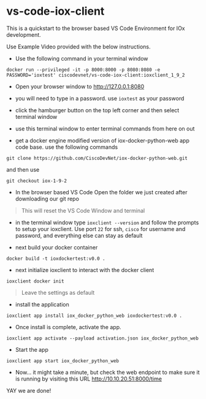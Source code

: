 # vs-code-iox-client

This is a quickstart to the browser based VS Code Environment for IOx development.

Use Example Video provided with the below instructions.

* Use the following command in your terminal window

```
docker run --privileged -it -p 8000:8000 -p 8080:8080 -e PASSWORD='ioxtest' ciscodevnet/vs-code-iox-client:ioxclient_1_9_2
```

* Open your browser window to http://127.0.0.1:8080

* you will need to type in a password.  use `ioxtest` as your password

* click the hamburger button on the top left corner and then select terminal window

* use this terminal window to enter terminal commands from here on out

* get a docker engine modified version of iox-docker-python-web app code base. use the following commands

```
git clone https://github.com/CiscoDevNet/iox-docker-python-web.git
```

and then use

```
git checkout iox-1-9-2
```

* In the browser based VS Code Open the folder we just created after downloading our git repo

> This will reset the VS Code Window and terminal

* in the terminal window type `ioxclient --version` and follow the prompts to setup your ioxclient.  Use port `22` for ssh, `cisco` for username and password, and everything else can stay as default

* next build your docker container

```
docker build -t ioxdockertest:v0.0 .
```

* next initialize ioxclient to interact with the docker client

```
ioxclient docker init
```

> Leave the settings as default

* install the application

```
ioxclient app install iox_docker_python_web ioxdockertest:v0.0 .
```

* Once install is complete, activate the app.

```
ioxclient app activate --payload activation.json iox_docker_python_web
```
* Start the app

```
ioxclient app start iox_docker_python_web
```

* Now... it might take a minute, but check the web endpoint to make sure it is running by visiting this URL http://10.10.20.51:8000/time

YAY we are done!





